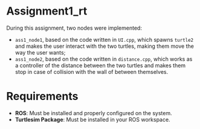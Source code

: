 
# **Assignment1_rt**
During this assignment, two nodes were implemented: 
- `ass1_node1`, based on the code written in `UI.cpp`, which spawns `turtle2` and makes the user interact with the two turtles, making them move the way the user wants;
- `ass1_node2`, based on the code written in `distance.cpp`, which works as a controller of the distance between the two turtles and makes them stop in case of collision with the wall of between themselves.

# **Requirements**

- **ROS**: Must be installed and properly configured on the system.
- **Turtlesim Package**: Must be installed in your ROS workspace. 
  


